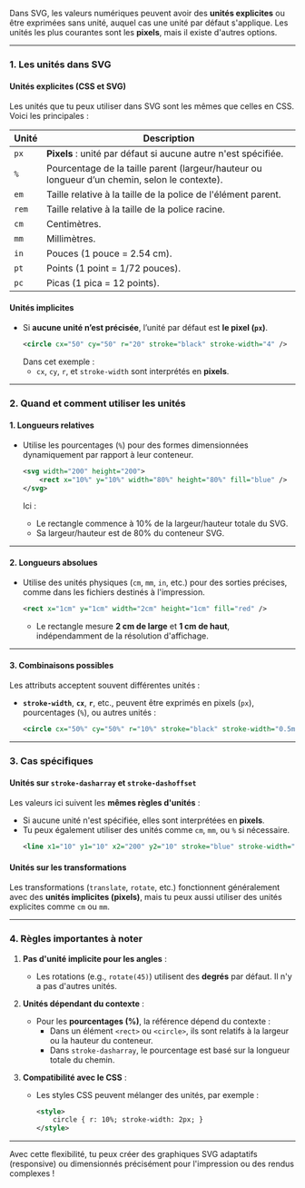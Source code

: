 Dans SVG, les valeurs numériques peuvent avoir des **unités explicites** ou être exprimées sans unité, auquel cas une unité par défaut s'applique. Les unités les plus courantes sont les **pixels**, mais il existe d'autres options.

---

### **1. Les unités dans SVG**

#### **Unités explicites** (CSS et SVG)
Les unités que tu peux utiliser dans SVG sont les mêmes que celles en CSS. Voici les principales :

| **Unité** | **Description**                                                                                                                                                    |
|-----------|--------------------------------------------------------------------------------------------------------------------------------------------------------------------|
| `px`      | **Pixels** : unité par défaut si aucune autre n'est spécifiée.                                                                                                     |
| `%`       | Pourcentage de la taille parent (largeur/hauteur ou longueur d’un chemin, selon le contexte).                                                                      |
| `em`      | Taille relative à la taille de la police de l'élément parent.                                                                                                      |
| `rem`     | Taille relative à la taille de la police racine.                                                                                                                   |
| `cm`      | Centimètres.                                                                                                                                                       |
| `mm`      | Millimètres.                                                                                                                                                       |
| `in`      | Pouces (1 pouce = 2.54 cm).                                                                                                                                        |
| `pt`      | Points (1 point = 1/72 pouces).                                                                                                                                    |
| `pc`      | Picas (1 pica = 12 points).                                                                                                                                        |

#### **Unités implicites**
- Si **aucune unité n’est précisée**, l’unité par défaut est **le pixel (`px`)**.
  ```xml
  <circle cx="50" cy="50" r="20" stroke="black" stroke-width="4" />
  ```
  Dans cet exemple :
  - `cx`, `cy`, `r`, et `stroke-width` sont interprétés en **pixels**.

---

### **2. Quand et comment utiliser les unités**

#### **1. Longueurs relatives**
- Utilise les pourcentages (`%`) pour des formes dimensionnées dynamiquement par rapport à leur conteneur.

  ```xml
  <svg width="200" height="200">
      <rect x="10%" y="10%" width="80%" height="80%" fill="blue" />
  </svg>
  ```
  Ici :
  - Le rectangle commence à 10% de la largeur/hauteur totale du SVG.
  - Sa largeur/hauteur est de 80% du conteneur SVG.

---

#### **2. Longueurs absolues**
- Utilise des unités physiques (`cm`, `mm`, `in`, etc.) pour des sorties précises, comme dans les fichiers destinés à l'impression.

  ```xml
  <rect x="1cm" y="1cm" width="2cm" height="1cm" fill="red" />
  ```
  - Le rectangle mesure **2 cm de large** et **1 cm de haut**, indépendamment de la résolution d'affichage.

---

#### **3. Combinaisons possibles**
Les attributs acceptent souvent différentes unités :
- **`stroke-width`**, **`cx`**, **`r`**, etc., peuvent être exprimés en pixels (`px`), pourcentages (`%`), ou autres unités :
  ```xml
  <circle cx="50%" cy="50%" r="10%" stroke="black" stroke-width="0.5mm" />
  ```

---

### **3. Cas spécifiques**

#### **Unités sur `stroke-dasharray` et `stroke-dashoffset`**
Les valeurs ici suivent les **mêmes règles d'unités** :
- Si aucune unité n'est spécifiée, elles sont interprétées en **pixels**.
- Tu peux également utiliser des unités comme `cm`, `mm`, ou `%` si nécessaire.
  ```xml
  <line x1="10" y1="10" x2="200" y2="10" stroke="blue" stroke-width="2" stroke-dasharray="5mm,10mm" />
  ```

#### **Unités sur les transformations**
Les transformations (`translate`, `rotate`, etc.) fonctionnent généralement avec des **unités implicites (pixels)**, mais tu peux aussi utiliser des unités explicites comme `cm` ou `mm`.

---

### **4. Règles importantes à noter**

1. **Pas d'unité implicite pour les angles** :
   - Les rotations (e.g., `rotate(45)`) utilisent des **degrés** par défaut. Il n'y a pas d'autres unités.

2. **Unités dépendant du contexte** :
   - Pour les **pourcentages (%)**, la référence dépend du contexte :
     - Dans un élément `<rect>` ou `<circle>`, ils sont relatifs à la largeur ou la hauteur du conteneur.
     - Dans `stroke-dasharray`, le pourcentage est basé sur la longueur totale du chemin.

3. **Compatibilité avec le CSS** :
   - Les styles CSS peuvent mélanger des unités, par exemple :
     ```xml
     <style>
         circle { r: 10%; stroke-width: 2px; }
     </style>
     ```

---

Avec cette flexibilité, tu peux créer des graphiques SVG adaptatifs (responsive) ou dimensionnés précisément pour l'impression ou des rendus complexes !